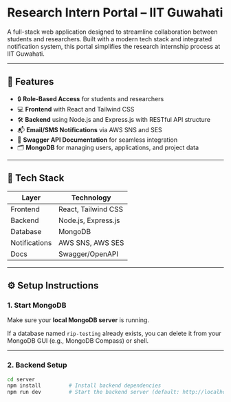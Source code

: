# Research Intern Portal – IIT Guwahati

A full-stack web application designed to streamline collaboration between students and researchers. Built with a modern tech stack and integrated notification system, this portal simplifies the research internship process at IIT Guwahati.

---

## 🚀 Features

- 🔒 **Role-Based Access** for students and researchers
- 💻 **Frontend** with React and Tailwind CSS
- 🛠️ **Backend** using Node.js and Express.js with RESTful API structure
- 📬 **Email/SMS Notifications** via AWS SNS and SES
- 📄 **Swagger API Documentation** for seamless integration
- 🗂️ **MongoDB** for managing users, applications, and project data

---

## 🧰 Tech Stack

| Layer         | Technology              |
|---------------|--------------------------|
| Frontend      | React, Tailwind CSS      |
| Backend       | Node.js, Express.js      |
| Database      | MongoDB                  |
| Notifications | AWS SNS, AWS SES         |
| Docs          | Swagger/OpenAPI          |

---

## ⚙️ Setup Instructions

### 1. Start MongoDB
Make sure your **local MongoDB server** is running.

If a database named `rip-testing` already exists, you can delete it from your MongoDB GUI (e.g., MongoDB Compass) or shell.

---

### 2. Backend Setup

```bash
cd server
npm install         # Install backend dependencies
npm run dev         # Start the backend server (default: http://localhost:5000)
